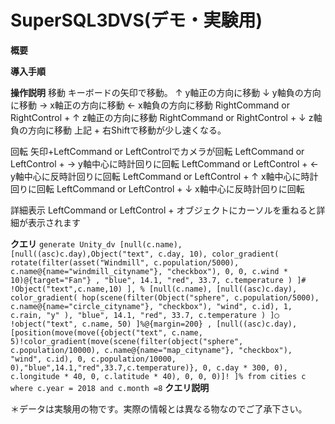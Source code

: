 # SuperSQL3DVS(デモ・実験用)
**概要**


**導入手順**


**操作説明**
移動
キーボードの矢印で移動。
↑ y軸正の方向に移動
↓ y軸負の方向に移動
→ x軸正の方向に移動
← x軸負の方向に移動
RightCommand or RightControl + ↑ z軸正の方向に移動
RightCommand or RightControl + ↓ z軸負の方向に移動
上記 + 右Shiftで移動が少し速くなる。

回転
矢印+LeftCommand or LeftControlでカメラが回転
LeftCommand or LeftControl + → y軸中心に時計回りに回転
LeftCommand or LeftControl + ← y軸中心に反時計回りに回転
LeftCommand or LeftControl + ↑ x軸中心に時計回りに回転
LeftCommand or LeftControl + ↓ x軸中心に反時計回りに回転

詳細表示
LeftCommand or LeftControl + オブジェクトにカーソルを重ねると詳細が表示されます

**クエリ**
`
generate Unity_dv
[null(c.name),
	[null((asc)c.day),Object("text", c.day, 10),
		color_gradient(
			rotate(filter(asset("Windmill", c.population/5000), c.name@{name="windmill_cityname"}, "checkbox"), 0, 0, c.wind * 10)@{target="Fan"}
			,
			"blue", 14.1, "red", 33.7, c.temperature
		)
	]#
		!Object("text",c.name,10)
],
%
[null(c.name),
	[null((asc)c.day),
		color_gradient(
			hop(scene(filter(Object("sphere", c.population/5000), c.name@{name="circle_cityname"}, "checkbox"), "wind", c.id),
				1, c.rain, "y"
			),
			"blue", 14.1, "red", 33.7, c.temperature
		)
	]◯
	!object("text", c.name, 50)
]%@{margin=200}
,
[null((asc)c.day),[position(move(move({object("text", c.name, 5)!color_gradient(move(scene(filter(object("sphere", c.population/10000), c.name@{name="map_cityname"}, "checkbox"), "wind", c.id), 0, c.population/10000, 0),"blue",14.1,"red",33.7,c.temperature)}, 0, c.day * 300, 0),
		c.longitude * 40, 0, c.latitude * 40), 0, 0, 0)]!
]%
from cities c where c.year = 2018 and c.month =8
`
**クエリ説明**

＊データは実験用の物です。実際の情報とは異なる物なのでご了承下さい。
